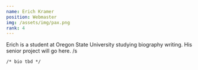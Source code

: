 ```yaml
---
name: Erich Kramer
position: Webmaster
img: /assets/img/pax.png
rank: 4
---
```


Erich is a student at Oregon State University studying biography writing. His senior project will go here. /s

`/* bio tbd */`
